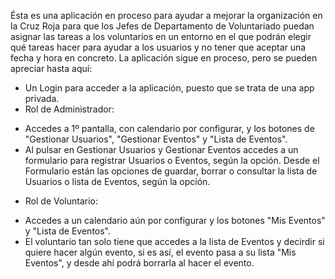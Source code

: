 Ésta es una aplicación en proceso para ayudar a mejorar la organización en la Cruz Roja para que los Jefes de Departamento de Voluntariado puedan asignar las tareas a los voluntarios en un entorno en el que podrán elegir qué tareas hacer para ayudar a los usuarios y no tener que aceptar una fecha y hora en concreto.
La aplicación sigue en proceso, pero se pueden apreciar hasta aquí:
- Un Login para acceder a la aplicación, puesto que se trata de una app privada.
- Rol de Administrador:
+ Accedes a 1º pantalla, con calendario por configurar, y los botones de "Gestionar Usuarios", "Gestionar Eventos" y "Lista de Eventos".
+ Al pulsar en Gestionar Usuarios y Gestionar Eventos accedes a un formulario para registrar Usuarios o Eventos, según la opción. Desde el Formulario están las opciones de guardar, borrar o consultar la lista de Usuarios o lista de Eventos, según la opción.
- Rol de Voluntario:
+ Accedes a un calendario aún por configurar y los botones "Mis Eventos" y "Lista de Eventos".
+ El voluntario tan solo tiene que accedes a la lista de Eventos y decirdir si quiere hacer algún evento, si es así, el evento pasa a su lista "Mis Eventos", y desde ahí podrá borrarla al hacer el evento.
